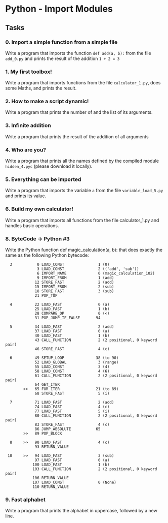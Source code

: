 # Python - Import Modules

## Tasks

### 0. Import a simple function from a simple file
Write a program that imports the function `def add(a, b):` from the file `add_0.py`
and prints the result of the addition `1 + 2 = 3`

### 1. My first toolbox!
Write a program that imports functions from the file `calculator_1.py`, does some Maths, and prints the result.

### 2. How to make a script dynamic!
Write a program that prints the number of and the list of its arguments.

### 3. Infinite addition
Write a program that prints the result of the addition of all arguments

### 4. Who are you?
Write a program that prints all the names defined by the compiled module `hidden_4.pyc` (please download it locally).

### 5. Everything can be imported
Write a program that imports the variable `a` from the file `variable_load_5.py` and prints its value.

### 6. Build my own calculator!
Write a program that imports all functions from the file calculator_1.py and handles basic operations.

### 8. ByteCode -> Python #3
Write the Python function def magic_calculation(a, b): that does exactly the same as the following Python bytecode:
```
  3           0 LOAD_CONST               1 (0)
              3 LOAD_CONST               2 (('add', 'sub'))
              6 IMPORT_NAME              0 (magic_calculation_102)
              9 IMPORT_FROM              1 (add)
             12 STORE_FAST               2 (add)
             15 IMPORT_FROM              2 (sub)
             18 STORE_FAST               3 (sub)
             21 POP_TOP

  4          22 LOAD_FAST                0 (a)
             25 LOAD_FAST                1 (b)
             28 COMPARE_OP               0 (<)
             31 POP_JUMP_IF_FALSE       94

  5          34 LOAD_FAST                2 (add)
             37 LOAD_FAST                0 (a)
             40 LOAD_FAST                1 (b)
             43 CALL_FUNCTION            2 (2 positional, 0 keyword pair)
             46 STORE_FAST               4 (c)

  6          49 SETUP_LOOP              38 (to 90)
             52 LOAD_GLOBAL              3 (range)
             55 LOAD_CONST               3 (4)
             58 LOAD_CONST               4 (6)
             61 CALL_FUNCTION            2 (2 positional, 0 keyword pair)
             64 GET_ITER
        >>   65 FOR_ITER                21 (to 89)
             68 STORE_FAST               5 (i)

  7          71 LOAD_FAST                2 (add)
             74 LOAD_FAST                4 (c)
             77 LOAD_FAST                5 (i)
             80 CALL_FUNCTION            2 (2 positional, 0 keyword pair)
             83 STORE_FAST               4 (c)
             86 JUMP_ABSOLUTE           65
        >>   89 POP_BLOCK

  8     >>   90 LOAD_FAST                4 (c)
             93 RETURN_VALUE

 10     >>   94 LOAD_FAST                3 (sub)
             97 LOAD_FAST                0 (a)
            100 LOAD_FAST                1 (b)
            103 CALL_FUNCTION            2 (2 positional, 0 keyword pair)
            106 RETURN_VALUE
            107 LOAD_CONST               0 (None)
            110 RETURN_VALUE
```

### 9. Fast alphabet
Write a program that prints the alphabet in uppercase, followed by a new line.
